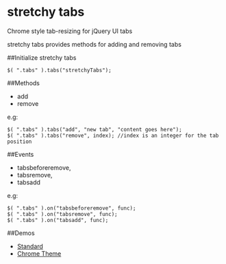# stretchy tabs
Chrome style tab-resizing for jQuery UI tabs

stretchy tabs provides methods for adding and removing tabs

##Initialize stretchy tabs
```
$( ".tabs" ).tabs("stretchyTabs");
```

##Methods
* add
* remove

e.g:
```
$( ".tabs" ).tabs("add", "new tab", "content goes here");
$( ".tabs" ).tabs("remove", index); //index is an integer for the tab position
```

##Events
* tabsbeforeremove,
* tabsremove,
* tabsadd

e.g:
```
$( ".tabs" ).on("tabsbeforeremove", func);
$( ".tabs" ).on("tabsremove", func);
$( ".tabs" ).on("tabsadd", func);
```
##Demos
* [Standard](https://rawgit.com/adamjimenez/ui.tabs.overflowResize/master/demo/index.html)
* [Chrome Theme](https://rawgit.com/adamjimenez/ui.tabs.overflowResize/master/demo/chrome.html)
